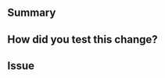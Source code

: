 <!--
  Thanks for submitting a pull request!
  We appreciate you spending the time to work on these changes.
  Please provide enough information so that others can review your pull request.
  
  Please read the contribution document: https://github.com/lacework/terraform-aws-s3-data-export/blob/main/CONTRIBUTING.md
--->

## Summary

<!--
 Explain the **motivation** for making this change. What existing problem does the pull request solve?
-->

## How did you test this change?

<!--
  How exactly did you verify that your PR solves the issue you wanted to solve?
  Include any other relevant information such as how to use the new functionality, screenshots, etc.
-->

## Issue

<!--
  Include the link to a Jira/Github issue
-->
